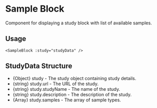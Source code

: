 # Sample Block

Component for displaying a study block with list of available samples.

## Usage

```
<SampleBlock :study="studyData" />
```

## StudyData Structure

- {Object} study - The study object containing study details.
- {string} study.url - The URL of the study.
- {string} study.studyName - The name of the study.
- {string} study.description - The description of the study.
- {Array} study.samples - The array of sample types.
